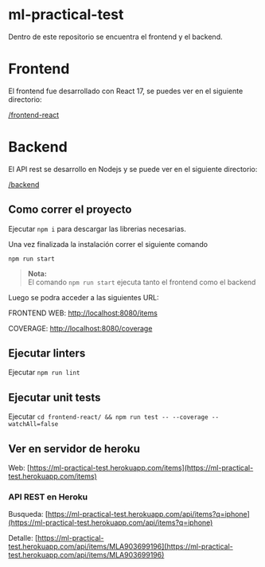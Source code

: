 # ml-practical-test

Dentro de este repositorio se encuentra el frontend y el backend.

# Frontend

El frontend fue desarrollado con React 17, se puedes ver en el siguiente directorio:

[/frontend-react](https://github.com/gecoreto/ml-practical-test/tree/main/frontend-react)

# Backend

El API rest se desarrollo en Nodejs y se puede ver en el siguiente directorio:

[/backend](https://github.com/gecoreto/ml-practical-test/tree/main/backend)

## Como correr el proyecto

Ejecutar `npm i` para descargar las librerias necesarias.

Una vez finalizada la instalación correr el siguiente comando

`npm run start`

>**Nota:** <br> El comando `npm run start` ejecuta tanto el frontend como el backend

Luego se podra acceder a las siguientes URL:

FRONTEND WEB: [http://localhost:8080/items](http://localhost:8080/items)

COVERAGE: [http://localhost:8080/coverage](http://localhost:8080/coverage)

## Ejecutar linters

Ejecutar `npm run lint`

## Ejecutar unit tests

Ejecutar `cd frontend-react/ && npm run test -- --coverage --watchAll=false`


## Ver en servidor de heroku

Web: [https://ml-practical-test.herokuapp.com/items](https://ml-practical-test.herokuapp.com/items)

### API REST en Heroku

Busqueda: [https://ml-practical-test.herokuapp.com/api/items?q=iphone](https://ml-practical-test.herokuapp.com/api/items?q=iphone)

Detalle: [https://ml-practical-test.herokuapp.com/api/items/MLA903699196](https://ml-practical-test.herokuapp.com/api/items/MLA903699196)


